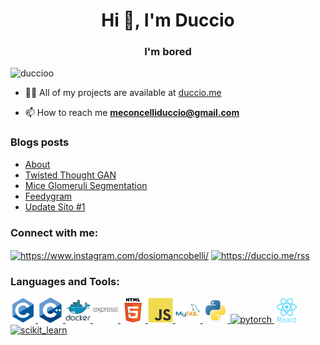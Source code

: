 <h1 align="center">Hi 👋, I'm Duccio</h1>
<h3 align="center">I'm bored</h3>

<p align="left"> <img src="https://komarev.com/ghpvc/?username=duccioo&label=Profile%20views&color=orange&style=flat" alt="duccioo" /> </p>

- 👨‍💻 All of my projects are available at [duccio.me](https://www.duccio.me)

- 📫 How to reach me **meconcelliduccio@gmail.com**

### Blogs posts
<!-- BLOG-POST-LIST:START -->
- [About](https://duccio.me/article/2.6585304907964915e+38)
- [Twisted Thought GAN](https://duccio.me/article/1.994928756287632e+38)
- [Mice Glomeruli Segmentation](https://duccio.me/article/2.011805938238103e+38)
- [Feedygram](https://duccio.me/article/4.269382480460554e+37)
- [Update Sito #1](https://duccio.me/article/2.61785581132589e+38)
<!-- BLOG-POST-LIST:END -->


<h3 align="left">Connect with me:</h3>
<p align="left">
<a href="https://instagram.com/https://www.instagram.com/dosiomancobelli/" target="blank"><img align="center" src="https://raw.githubusercontent.com/rahuldkjain/github-profile-readme-generator/master/src/images/icons/Social/instagram.svg" alt="https://www.instagram.com/dosiomancobelli/" height="30" width="40" /></a>
<a href="/https://duccio.me/rss" target="blank"><img align="center" src="https://raw.githubusercontent.com/rahuldkjain/github-profile-readme-generator/master/src/images/icons/Social/rss.svg" alt="https://duccio.me/rss" height="30" width="40" /></a>
</p>




<h3 align="left">Languages and Tools:</h3>
<p align="left"> <a href="https://www.cprogramming.com/" target="_blank" rel="noreferrer"> <img src="https://raw.githubusercontent.com/devicons/devicon/master/icons/c/c-original.svg" alt="c" width="40" height="40"/> </a> <a href="https://www.w3schools.com/cpp/" target="_blank" rel="noreferrer"> <img src="https://raw.githubusercontent.com/devicons/devicon/master/icons/cplusplus/cplusplus-original.svg" alt="cplusplus" width="40" height="40"/> </a> <a href="https://www.docker.com/" target="_blank" rel="noreferrer"> <img src="https://raw.githubusercontent.com/devicons/devicon/master/icons/docker/docker-original-wordmark.svg" alt="docker" width="40" height="40"/> </a> <a href="https://expressjs.com" target="_blank" rel="noreferrer"> <img src="https://raw.githubusercontent.com/devicons/devicon/master/icons/express/express-original-wordmark.svg" alt="express" width="40" height="40"/> </a> <a href="https://www.w3.org/html/" target="_blank" rel="noreferrer"> <img src="https://raw.githubusercontent.com/devicons/devicon/master/icons/html5/html5-original-wordmark.svg" alt="html5" width="40" height="40"/> </a> <a href="https://developer.mozilla.org/en-US/docs/Web/JavaScript" target="_blank" rel="noreferrer"> <img src="https://raw.githubusercontent.com/devicons/devicon/master/icons/javascript/javascript-original.svg" alt="javascript" width="40" height="40"/> </a> <a href="https://www.mysql.com/" target="_blank" rel="noreferrer"> <img src="https://raw.githubusercontent.com/devicons/devicon/master/icons/mysql/mysql-original-wordmark.svg" alt="mysql" width="40" height="40"/> </a> <a href="https://www.python.org" target="_blank" rel="noreferrer"> <img src="https://raw.githubusercontent.com/devicons/devicon/master/icons/python/python-original.svg" alt="python" width="40" height="40"/> </a> <a href="https://pytorch.org/" target="_blank" rel="noreferrer"> <img src="https://www.vectorlogo.zone/logos/pytorch/pytorch-icon.svg" alt="pytorch" width="40" height="40"/> </a> <a href="https://reactjs.org/" target="_blank" rel="noreferrer"> <img src="https://raw.githubusercontent.com/devicons/devicon/master/icons/react/react-original-wordmark.svg" alt="react" width="40" height="40"/> </a> <a href="https://scikit-learn.org/" target="_blank" rel="noreferrer"> <img src="https://upload.wikimedia.org/wikipedia/commons/0/05/Scikit_learn_logo_small.svg" alt="scikit_learn" width="40" height="40"/> </a> </p>

